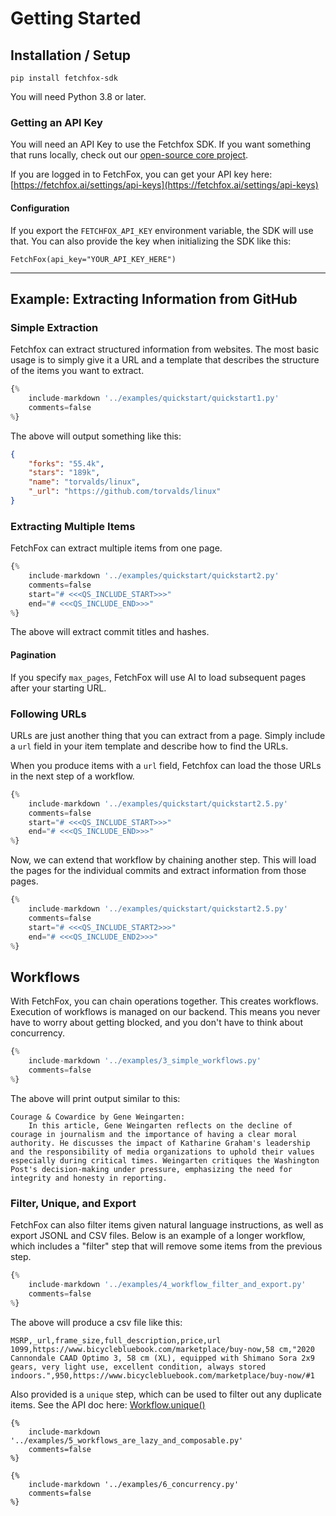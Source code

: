 # Getting Started

## Installation / Setup

`pip install fetchfox-sdk`

You will need Python 3.8 or later.

### Getting an API Key

You will need an API Key to use the Fetchfox SDK.  If you want something that
runs locally, check out our [open-source core project](https://github.com/fetchfox/fetchfox).

If you are logged in to FetchFox, you can get your API key here:
[https://fetchfox.ai/settings/api-keys](https://fetchfox.ai/settings/api-keys)

#### Configuration
If you export the `FETCHFOX_API_KEY` environment variable, the SDK will use that.
You can also provide the key when initializing the SDK like this:
```
FetchFox(api_key="YOUR_API_KEY_HERE")
```
---
## Example: Extracting Information from GitHub

### Simple Extraction

Fetchfox can extract structured information from websites.  The most basic usage
is to simply give it a URL and a template that describes the structure of the items
you want to extract.

```python
{%
	include-markdown '../examples/quickstart/quickstart1.py'
	comments=false
%}
```
The above will output something like this:
```json
{
    "forks": "55.4k",
    "stars": "189k",
    "name": "torvalds/linux",
    "_url": "https://github.com/torvalds/linux"
}
```

### Extracting Multiple Items

FetchFox can extract multiple items from one page.

```python
{%
    include-markdown '../examples/quickstart/quickstart2.py'
    comments=false
    start="# <<<QS_INCLUDE_START>>>"
    end="# <<<QS_INCLUDE_END>>>"
%}
```

The above will extract commit titles and hashes.

#### Pagination

If you specify `max_pages`, FetchFox will use AI to load subsequent pages after
your starting URL.


### Following URLs

URLs are just another thing that you can extract from a page.  Simply include a
`url` field in your item template and describe how to find the URLs.

When you produce items with a `url` field, Fetchfox can load the those URLs in
the next step of a workflow.

```python
{%
    include-markdown '../examples/quickstart/quickstart2.5.py'
    comments=false
    start="# <<<QS_INCLUDE_START>>>"
    end="# <<<QS_INCLUDE_END>>>"
%}
```
Now, we can extend that workflow by chaining another step.  This will load the pages for the
individual commits and extract information from those pages.
```python
{%
    include-markdown '../examples/quickstart/quickstart2.5.py'
    comments=false
    start="# <<<QS_INCLUDE_START2>>>"
    end="# <<<QS_INCLUDE_END2>>>"
%}
```

## Workflows

With FetchFox, you can chain operations together.  This creates workflows.
Execution of workflows is managed on our backend.  This means you never have to worry about getting blocked, and you don't have to think about concurrency.

```python
{%
	include-markdown '../examples/3_simple_workflows.py'
	comments=false
%}

```

The above will print output similar to this:
```
Courage & Cowardice by Gene Weingarten:
    In this article, Gene Weingarten reflects on the decline of courage in journalism and the importance of having a clear moral authority. He discusses the impact of Katharine Graham's leadership and the responsibility of media organizations to uphold their values especially during critical times. Weingarten critiques the Washington Post's decision-making under pressure, emphasizing the need for integrity and honesty in reporting.
```

### Filter, Unique, and Export

FetchFox can also filter items given natural language instructions, as well as export JSONL and CSV files.
Below is an example of a longer workflow, which includes a "filter" step that will remove
some items from the previous step.

```python
{%
	include-markdown '../examples/4_workflow_filter_and_export.py'
	comments=false
%}

```
The above will produce a csv file like this:
```
MSRP,_url,frame_size,full_description,price,url
1099,https://www.bicyclebluebook.com/marketplace/buy-now,58 cm,"2020 Cannondale CAAD Optimo 3, 58 cm (XL), equipped with Shimano Sora 2x9 gears, very light use, excellent condition, always stored indoors.",950,https://www.bicyclebluebook.com/marketplace/buy-now/#1
```

Also provided is a `unique` step, which can be used to filter out any duplicate items.  See  the API doc here: [Workflow.unique()](api.md#fetchfox_sdk.Workflow.unique)

```
{%
	include-markdown '../examples/5_workflows_are_lazy_and_composable.py'
	comments=false
%}

```

```
{%
	include-markdown '../examples/6_concurrency.py'
	comments=false
%}

```